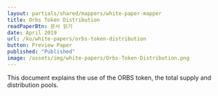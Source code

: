 ```yaml
---
layout: partials/shared/mappers/white-paper-mapper
title: Orbs Token Distribution
readPaperBtn: 문서 읽기
date: April 2019
url: /ko/white-papers/orbs-token-distribution
button: Preview Paper
published: "Published"
image: /assets/img/white-papers/Orbs-Token-Distribution.png
---
```


This document explains the use of the ORBS token, the total supply and distribution pools.
